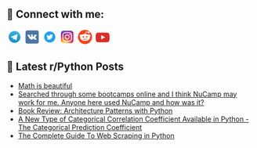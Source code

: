 ## 🔎 Connect with me:
[<img src="https://github.com/bullbesh/bullbesh/blob/main/images/Telegram.png" width="32" height="32" />](https://t.me/bullbesh)
[<img src="https://github.com/bullbesh/bullbesh/blob/main/images/VK.png" width="32" height="32" />](https://vk.com/bullbesh)
[<img src="https://github.com/bullbesh/bullbesh/blob/main/images/Twitter.png" width="32" height="32" />](https://twitter.com/bullbesh1)
[<img src="https://github.com/bullbesh/bullbesh/blob/main/images/Instagram.png" width="32" height="32" />](https://www.instagram.com/bullbesh)
[<img src="https://github.com/bullbesh/bullbesh/blob/main/images/Reddit.png" width="32" height="32" />](https://www.reddit.com/user/bullbesh)
[<img src="https://github.com/bullbesh/bullbesh/blob/main/images/YouTube.png" width="32" height="32" />](https://www.youtube.com/channel/UCtfjRs6uzgq5mfm8S06WTcg)

## 📕 Latest r/Python Posts
<!-- BLOG-POST-LIST:START -->
- [Math is beautiful](https://www.reddit.com/r/Python/comments/wb3vkp/math_is_beautiful/)
- [Searched through some bootcamps online and I think NuCamp may work for me. Anyone here used NuCamp and how was it?](https://www.reddit.com/r/Python/comments/wb3c3b/searched_through_some_bootcamps_online_and_i/)
- [Book Review: Architecture Patterns with Python](https://www.reddit.com/r/Python/comments/wb2yi3/book_review_architecture_patterns_with_python/)
- [A New Type of Categorical Correlation Coefficient Available in Python - The Categorical Prediction Coefficient](https://www.reddit.com/r/Python/comments/wb2t80/a_new_type_of_categorical_correlation_coefficient/)
- [The Complete Guide To Web Scraping in Python](https://www.reddit.com/r/Python/comments/wb2eot/the_complete_guide_to_web_scraping_in_python/)
<!-- BLOG-POST-LIST:END -->
